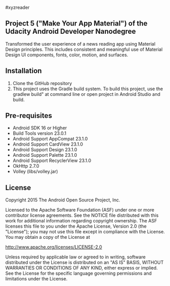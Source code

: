 #xyzreader 
## Project 5 ("Make Your App Material") of the Udacity Android Developer Nanodegree

Transformed the user experience of a news reading app using Material Design principles. This includes consistent and meaningful use of Material Design UI components, fonts, color, motion, and surfaces.

Installation
------------
1. Clone the GitHub repository
2. This project uses the Gradle build system.  To build this project, use the gradlew build" at command line or open project in Android Studio and build.  

Pre-requisites
--------------
* Android SDK 16 or Higher
* Build Tools version 23.0.1
* Android Support AppCompat 23.1.0
* Android Support CardView 23.1.0
* Android Support Design 23.1.0
* Android Support Palette 23.1.0
* Android Support RecyclerView 23.1.0
* OkHttp 2.7.0
* Volley (libs/volley.jar)

License
-------
Copyright 2015 The Android Open Source Project, Inc.

Licensed to the Apache Software Foundation (ASF) under one or more contributor
license agreements.  See the NOTICE file distributed with this work for
additional information regarding copyright ownership.  The ASF licenses this
file to you under the Apache License, Version 2.0 (the "License"); you may not
use this file except in compliance with the License.  You may obtain a copy of
the License at

http://www.apache.org/licenses/LICENSE-2.0

Unless required by applicable law or agreed to in writing, software
distributed under the License is distributed on an "AS IS" BASIS, WITHOUT
WARRANTIES OR CONDITIONS OF ANY KIND, either express or implied.  See the
License for the specific language governing permissions and limitations under
the License.
